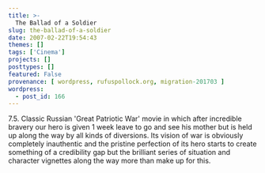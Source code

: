 ```yaml
---
title: >-
  The Ballad of a Soldier
slug: the-ballad-of-a-soldier
date: 2007-02-22T19:54:43
themes: []
tags: ['Cinema']
projects: []
posttypes: []
featured: False
provenance: [ wordpress, rufuspollock.org, migration-201703 ]
wordpress:
  - post_id: 166
---
```


7.5. Classic Russian 'Great Patriotic War' movie in which after incredible bravery our hero is given 1 week leave to go and see his mother but is held up along the way by all kinds of diversions. Its vision of war is obviously completely inauthentic and the pristine perfection of its hero starts to create something of a credibility gap but the brilliant series of situation and character vignettes along the way more than make up for this.

